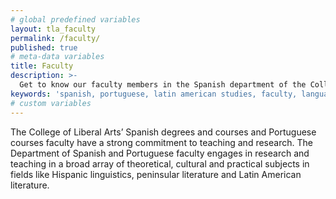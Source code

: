 ```yaml
---
# global predefined variables
layout: tla_faculty
permalink: /faculty/
published: true
# meta-data variables
title: Faculty
description: >-
  Get to know our faculty members in the Spanish department of the College of Liberal Arts at Temple University.
keywords: 'spanish, portuguese, latin american studies, faculty, languages'
# custom variables
---
```

The College of Liberal Arts’ Spanish degrees and courses and Portuguese courses faculty have a strong commitment to teaching and research. The Department of Spanish and Portuguese faculty engages in research and teaching in a broad array of theoretical, cultural and practical subjects in fields like Hispanic linguistics, peninsular literature and Latin American literature.
